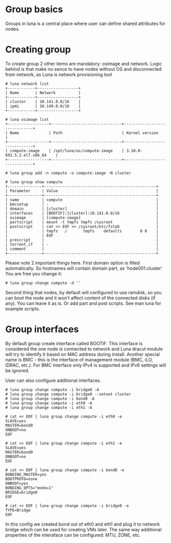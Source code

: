 # Group basics

Groups in luna is a central place where user can define shared attributes for nodes.

# Creating group

To create group 2 other items are mandatory: osimage and network. Logic behind is that make no sence to have nodes without OS and disconnected from network, as Luna is network provisioning tool

```
# luna network list
+------------+------------------+
| Name       | Network          |
+------------+------------------+
| cluster    | 10.141.0.0/16    |
| ipmi       | 10.149.0.0/16    |
+------------+------------------+

# luna osimage list
+------------------+-------------------------------+------------------------------+
| Name             | Path                          | Kernel version               |
+------------------+-------------------------------+------------------------------+
| compute-image    | /opt/luna/os/compute-image    | 3.10.0-693.5.2.el7.x86_64    |
+------------------+-------------------------------+------------------------------+

# luna group add -n compute -o compute-image -N cluster

# luna group show compute
+---------------+-------------------------------------------------+
| Parameter     | Value                                           |
+---------------+-------------------------------------------------+
| name          | compute                                         |
| bmcsetup      | -                                               |
| domain        | [cluster]                                       |
| interfaces    | [BOOTIF]:[cluster]:10.141.0.0/16                |
| osimage       | [compute-image]                                 |
| partscript    | mount -t tmpfs tmpfs /sysroot                   |
| postscript    | cat << EOF >> /sysroot/etc/fstab                |
|               | tmpfs   /       tmpfs    defaults        0 0    |
|               | EOF                                             |
| prescript     |                                                 |
| torrent_if    | -                                               |
| comment       |                                                 |
+---------------+-------------------------------------------------+
```

Please note 2 important things here. First domain option is filled automatically. So hostnames will contain domain part, as 'hode001.cluster'
You are free you change it:
```
# luna group change compute -d ''
```

Second thing that nodes, by default will configured to use ramdisk, so you can boot the node and it won't affect content of the connected disks (if any). You can leave it as is. Or add part and post scripts. See man luna for example scripts.

# Group interfaces

By default group create interface called BOOTIF. This interface is considered the one node is connected to network and Luna dracut module will try to identify it based on MAC address during install. Another special name is BMC - this is the interface of management module (BMC, iLO, iDRAC, etc.). For BMC interface only IPv4 is supported and IPv6 settings will be ignored.

User can also configure additional interfaces.

```
# luna group change compute -i bridge0 -A
# luna group change compute -i bridge0 --setnet cluster
# luna group change compute -i bond0 -A
# luna group change compute -i eth0 -A
# luna group change compute -i eth1 -A

# cat << EOF | luna group change compute -i eth0 -e
SLAVE=yes
MASTER=bond0
ONBOOT=no
EOF

# cat << EOF | luna group change compute -i eth1 -e
SLAVE=yes
MASTER=bond0
ONBOOT=no
EOF

# cat << EOF | luna group change compute -i bond0 -e
BONDING_MASTER=yes
BOOTPROTO=none
ONBOOT=yes
BONDING_OPTS="mode=1"
BRIDGE=bridge0
EOF

# cat << EOF | luna group change compute -i bridge0 -e
TYPE=Bridge
EOF
```
In this config we created bond out of eth0 and eth1 and plug it to network bridge which can be used for creating VMs later.
The same way additional properties of the interaface can be configured: MTU, ZONE, etc.

